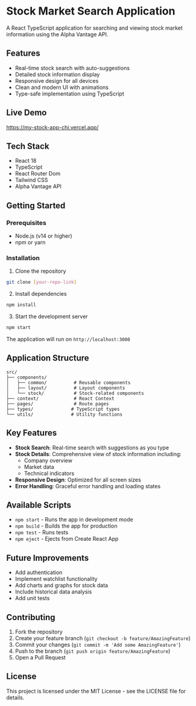 # Stock Market Search Application

A React TypeScript application for searching and viewing stock market information using the Alpha Vantage API.

## Features

- Real-time stock search with auto-suggestions
- Detailed stock information display
- Responsive design for all devices
- Clean and modern UI with animations
- Type-safe implementation using TypeScript

## Live Demo

https://my-stock-app-chi.vercel.app/

## Tech Stack

- React 18
- TypeScript
- React Router Dom
- Tailwind CSS
- Alpha Vantage API

## Getting Started

### Prerequisites

- Node.js (v14 or higher)
- npm or yarn

### Installation

1. Clone the repository

```bash
git clone [your-repo-link]
```

2. Install dependencies

```bash
npm install
```

3. Start the development server

```bash
npm start
```

The application will run on `http://localhost:3000`

## Application Structure

```
src/
├── components/
│   ├── common/          # Reusable components
│   ├── layout/          # Layout components
│   └── stock/           # Stock-related components
├── context/             # React Context
├── pages/               # Route pages
├── types/              # TypeScript types
└── utils/              # Utility functions
```

## Key Features

- **Stock Search**: Real-time search with suggestions as you type
- **Stock Details**: Comprehensive view of stock information including:
  - Company overview
  - Market data
  - Technical indicators
- **Responsive Design**: Optimized for all screen sizes
- **Error Handling**: Graceful error handling and loading states

## Available Scripts

- `npm start` - Runs the app in development mode
- `npm build` - Builds the app for production
- `npm test` - Runs tests
- `npm eject` - Ejects from Create React App

## Future Improvements

- Add authentication
- Implement watchlist functionality
- Add charts and graphs for stock data
- Include historical data analysis
- Add unit tests

## Contributing

1. Fork the repository
2. Create your feature branch (`git checkout -b feature/AmazingFeature`)
3. Commit your changes (`git commit -m 'Add some AmazingFeature'`)
4. Push to the branch (`git push origin feature/AmazingFeature`)
5. Open a Pull Request

## License

This project is licensed under the MIT License - see the LICENSE file for details.
